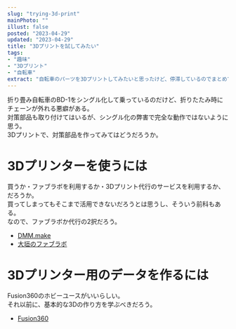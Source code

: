 ```yaml
---
slug: "trying-3d-print"
mainPhoto: ""
illust: false
posted: "2023-04-29"
updated: "2023-04-29"
title: "3Dプリントを試してみたい"
tags: 
- "趣味"
- "3Dプリント"
- "自転車"
extract: "自転車のパーツを3Dプリントしてみたいと思ったけど、停滞しているのでまとめておく"
---
```

折り畳み自転車のBD-1をシングル化して乗っているのだけど、折りたたみ時にチェーンが外れる悪癖がある。  
対策部品も取り付けてはいるが、シングル化の弊害で完全な動作ではないように思う。  
3Dプリントで、対策部品を作ってみてはどうだろうか。
# 3Dプリンターを使うには
買うか・ファブラボを利用するか・3Dプリント代行のサービスを利用するか、だろうか。  
買ってしまってもそこまで活用できないだろうとは思うし、そういう前科もある。  
なので、ファブラボか代行の2択だろう。
- [DMM.make](https://make.dmm.com/)
- [大垣のファブラボ]()
# 3Dプリンター用のデータを作るには
Fusion360のホビーユースがいいらしい。  
それ以前に、基本的な3Dの作り方を学ぶべきだろう。
- [Fusion360](https://www.autodesk.co.jp/products/fusion-360/trial-intake)

